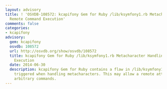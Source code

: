```yaml
---
layout: advisory
title: ! 'OSVDB-108572: kcapifony Gem for Ruby /lib/ksymfony1.rb Metacharacter Handling
  Remote Command Execution'
comments: false
categories:
- kcapifony
advisory:
  gem: kcapifony
  osvdb: 108572
  url: http://osvdb.org/show/osvdb/108572
  title: kcapifony Gem for Ruby /lib/ksymfony1.rb Metacharacter Handling Remote Command
    Execution
  date: 2014-06-30
  description: kcapifony Gem for Ruby contains a flaw in /lib/ksymfony1.rb that is
    triggered when handling metacharacters. This may allow a remote attacker to execute
    arbitrary commands.
---
```


